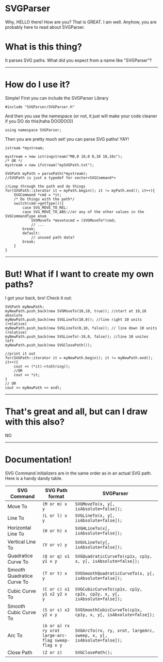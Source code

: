 SVGParser
=========

Why, HELLO there! How are you? That is GREAT. I am well. Anyhow, you are probably here to read about SVGParser. 

What is this thing?
===================

It parses SVG paths. What did you expect from a name like "SVGParser"?

---

How do I use it?
================
Simple! First you can include the SVGParser Library

    #include "SVGParser/SVGParser.h"

And then you use the namespace (or not, it just will make your code cleaner if you DO do this(haha DOODOO))
    
    using namespace SVGParser;

Then you are pretty much set! you can parse SVG paths! YAY! 

    istream *mystream;

    mystream = new istringstream("M0,0 10,0 0,10 10,10z");
    /* OR */
    mystream = new ifstream("mySVGPath.txt");
    
    SVGPath myPath = parsePath(*mystream);
    //SVGPath is just a typedef for vector<SVGCommand*>
    
    //Loop through the path and do things
    for(SVGPath::iterator it = myPath.begin(); it != myPath.end(); it++){
        SVGCommand *cmd = *it;
        /* Do things with the path*/
        switch(cmd->getType()){
            case SVG_MOVE_TO_REL:
            case SVG_MOVE_TO_ABS://or any of the other values in the SVGCommandType enum
                SVGMoveTo *movetocmd = (SVGMoveTo*)cmd;
                // ...
            break;
            default:
                // unused path data?
            break;
        }
    }

---
But! What if I want to create my own paths?
===========================================
I got your back, bro! Check it out:


    SVGPath myNewPath;
    myNewPath.push_back(new SVGMoveTo(10,10, true)); //start at 10,10 absolute
    myNewPath.push_back(new SVGLineTo(10,0)); //line right 10 units (relative)
    myNewPath.push_back(new SVGLineTo(0,10, false)); // line down 10 units (relative)
    myNewPath.push_back(new SVGLineTo(-10,0, false)); //line 10 unites left
    myNewPath.push_back(new SVGClosePath());
    
    //print it out
    for(SVGPath::iterator it = myNewPath.begin(); it != myNewPath.end(); it++){
        cout << (*it)->toString();
        //OR
        cout << *it;
    }
    // OR 
    cout << myNewPath << endl;

---
That's great and all, but can I draw with this also?
====================================================
NO

---

Documentation!
===
SVG Command initializers are in the same  order as in an actual SVG path. Here is a handy dandy table.

| SVG Command | SVG Path format | SVGParser |
|---| --- | ---|
| Move To | `(M or m) x y` | `SVGMoveTo(x, y[, isAbsolute=false]);` |
| Line To | `(L or l) x y` | `SVGLineTo(x, y[, isAbsolute=false]);` |
| Horizontal Line To | `(H or h) x` | `SVGHLineTo(x[, isAbsolute=false]);` |
| Vertical Line To | `(V or v) y` | `SVGVLineTo(y[, isAbsolute=false]);` |
| Quadratice Curve To | `(Q or q) x1 y1 x y` | `SVGQuadraticCurveTo(cp1x, cp1y, x, y[, isAbsolute=false]);` |
| Smooth Quadratice Curve To | `(T or t) x y` | `SVGSmoothQuadraticCurveTo(x, y[, isAbsolute=false]);` |
| Cubic Curve To | `(C or c) x1 y1 x2 y2 x y` | `SVGCubicCurveTo(cp1x, cp1y, cp2x, cp2y, x, y[, isAbsolute=false]);` |
| Smooth Cubic Curve To | `(S or s) x2 y2 x y` | `SVGSmoothCubicCurveTo(cp1x, cp1y, x, y[, isAbsolute=false]);` |
| Arc To |  `(A or a) rx ry xrot large-arc-flag sweep-flag x y` | `SVGArcTo(rx, ry, xrot, largeArc, sweep, x, y[, isAbsolute=false]);` |
| Close Path | `(Z or z)` | `SVGClosePath();` |
